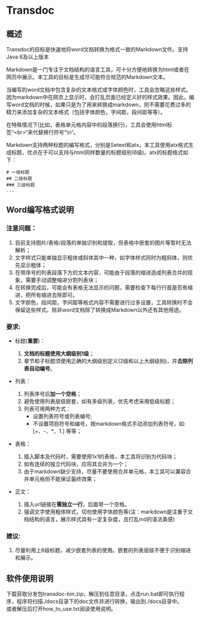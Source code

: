 # Transdoc

## 概述

Transdoc的目标是快速地将word文档转换为格式一致的Markdown文件。支持Java 6及以上版本

Markdown是一门专注于文档结构的语言工具，可十分方便地转换为html或者在网页中展示。本工具的目标是生成尽可能符合规范的Markdown文本。

当编写的word文档中包含复杂的文本格式或字体颜色时，工具会忽略这些样式。因为markdown中在网页上显示时，会打乱页面已经定义好的样式效果。因此，编写word文档的时候，如果只是为了用来转换成markdown，则不需要花费过多的精力来添加复杂的文本格式（包括字体颜色，字间距，段间距等等）。

在特殊情况下(比如，表格单元格内容中的段落换行)，工具会使用html标签“&lt;br&gt;“来代替换行符号“\n“。

Markdown支持两种标题的编写格式，分别是Setext和atx，本工具使用atx格式生成标题，优点在于可以支持与html同样数量的标题级别(6级)。atx的标题格式如下：  

	# 一级标题  
	## 二级标题  
	### 三级标题  
	...

## Word编写格式说明

### 注意问题：

1. 目前支持图片/表格/段落的单独识别和提取，但表格中嵌套的图片等暂时无法解析；
2. 文字样式只能单独显示粗体或斜体其中一种，如字体样式同时为粗斜体，则优先显示粗体；
3. 在带序号的列表段落下方的文本内容，可能由于段落的缩进造成列表合并的现象，需要手动调整缩进分割列表块；
4. 在转换完成后，可能会有表格无法显示的问题，需要检查下每行行首是否有缩进，把所有缩进去除即可。
5. 文字颜色，段间距，字间距等格式内容不需要进行过多设置，工具转换时不会保留这些样式。除非word文档除了转换成Markdown以外还有其他用途。

### 要求:

- 标题(**重要**)：
    1. **文档的标题使用大纲级别1级**；
    2. 章节和子标题须使用正确的大纲级别定义(2级和以上大纲级别)，并**去除列表自动编号**。

- 列表：
    1. 列表序号后**加一个空格**；
    2. 避免使用列表层级嵌套，如有多级列表，优先考虑采用低级标题；
    3. 列表可用两种方式：  
        - 设置列表符号或列表编号;  
        - 不设置项目符号和编号，按markdown格式手动添加列表符号，如:[+、-、\*、1.] 等等；

- 表格：
    1. 插入脚本及代码时，需要使用1x1的表格，本工具将识别为代码块；
    2. 如有连续的独立代码块，应将其合并为一个；
    2. 由于markdown缺少支持，尽量不要使用合并单元格，本工具可以兼容合并单元格但不能保证最终效果；

- 正文：
    1. 插入url链接在**需独立一行**，后面带一个空格。
    2. 强调文字使用粗体样式，切勿使用字体颜色等(注：markdown是注重于文档结构的语言，展示样式具有一定复杂度，且打乱md的语法美感)

### 建议:

1. 尽量利用上6级标题，减少嵌套列表的使用。嵌套的列表层级不便于识别缩进和展示。

## 软件使用说明

下载获取分发包transdoc-bin.zip，解压到任意目录，点击run.bat即可执行程序，程序将扫描./docs目录下的doc文件并进行转换，输出到./docs目录中。  
或者解压后打开how_to_use.txt阅读使用说明。
